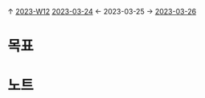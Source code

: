 
↑ [2023-W12](2023-W12.md)
[2023-03-24](2023-03-24.md) ← 2023-03-25 → [2023-03-26](2023-03-26.md)


# 목표



# 노트




